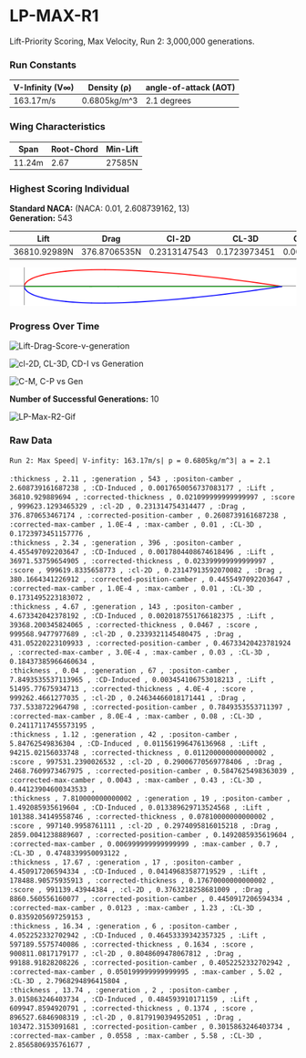 # LP-MAX-R1  
Lift-Priority Scoring, Max Velocity, Run 2: 3,000,000 generations.
### Run Constants  
| V-Infinity (V∞) | Density (ρ) | angle-of-attack (AOT) |
|-----------------|-------------|----------------------|
| 163.17m/s       | 0.6805kg/m^3| 2.1 degrees          |
### Wing Characteristics  
| Span   | Root-Chord | Min-Lift |
|--------|------------|----------|
| 11.24m | 2.67       | 27585N   |
### Highest Scoring Individual  
**Standard NACA:** (NACA: 0.01, 2.608739162, 13)  
**Generation:** 543  

| Lift         | Drag        | Cl-2D         |CL-3D       |CD-Induced    |Score|
|--------------|------------ |---------------|------------|--------------|-----|
| 36810.92989N | 376.8706535N|0.2313147543   |0.1723973451|0.001765005674|999623.1293|

![LP-Max-R2-543](LP-Max-R2-img/LP-Max-Run2-Gen543.png)  

### Progress Over Time  

![Lift-Drag-Score-v-generation](https://docs.google.com/spreadsheets/d/e/2PACX-1vTCY-ZgJswZxZ2wHg70SCysg52iXBS9KCiMRhmkYokfgpuD-i0IVX3sFsi8B1J4ZdYKnEGhSytkkbGJ/pubchart?oid=69823846&format=image)

![cl-2D, CL-3D, CD-I vs Generation](https://docs.google.com/spreadsheets/d/e/2PACX-1vTCY-ZgJswZxZ2wHg70SCysg52iXBS9KCiMRhmkYokfgpuD-i0IVX3sFsi8B1J4ZdYKnEGhSytkkbGJ/pubchart?oid=918986096&format=image)

![C-M, C-P vs Gen](https://docs.google.com/spreadsheets/d/e/2PACX-1vTCY-ZgJswZxZ2wHg70SCysg52iXBS9KCiMRhmkYokfgpuD-i0IVX3sFsi8B1J4ZdYKnEGhSytkkbGJ/pubchart?oid=121517066&format=image)


**Number of Successful Generations:** 10  

![LP-Max-R2-Gif](https://media.giphy.com/media/3o6fJg2DBggmQPzClW/giphy.gif)

### Raw Data    
```CSV
Run 2: Max Speed| V-infity: 163.17m/s| p = 0.6805kg/m^3| a = 2.1

:thickness , 2.11 , :generation , 543 , :positon-camber , 2.608739161687238 , :CD-Induced , 0.0017650056737083177 , :Lift , 36810.929889694 , :corrected-thickness , 0.021099999999999997 , :score , 999623.1293465329 , :cl-2D , 0.231314754314477 , :Drag , 376.870653467174 , :corrected-position-camber , 0.2608739161687238 , :corrected-max-camber , 1.0E-4 , :max-camber , 0.01 , :CL-3D , 0.1723973451157776 ,
:thickness , 2.34 , :generation , 396 , :positon-camber , 4.455497092203647 , :CD-Induced , 0.0017804408674618496 , :Lift , 36971.53759654905 , :corrected-thickness , 0.023399999999999997 , :score , 999619.8335658773 , :cl-2D , 0.23147913592070082 , :Drag , 380.1664341226912 , :corrected-position-camber , 0.4455497092203647 , :corrected-max-camber , 1.0E-4 , :max-camber , 0.01 , :CL-3D , 0.1731495223183072 ,
:thickness , 4.67 , :generation , 143 , :positon-camber , 4.673342042378192 , :CD-Induced , 0.0020187551766182375 , :Lift , 39368.200345824065 , :corrected-thickness , 0.0467 , :score , 999568.9477977689 , :cl-2D , 0.2339321145480475 , :Drag , 431.05220223109933 , :corrected-position-camber , 0.46733420423781924 , :corrected-max-camber , 3.0E-4 , :max-camber , 0.03 , :CL-3D , 0.18437385966460634 ,
:thickness , 0.04 , :generation , 67 , :positon-camber , 7.8493535537113965 , :CD-Induced , 0.003454106753018213 , :Lift , 51495.77675934713 , :corrected-thickness , 4.0E-4 , :score , 999262.4661277035 , :cl-2D , 0.24634466018171441 , :Drag , 737.5338722964798 , :corrected-position-camber , 0.7849353553711397 , :corrected-max-camber , 8.0E-4 , :max-camber , 0.08 , :CL-3D , 0.24117117455573195 ,
:thickness , 1.12 , :generation , 42 , :positon-camber , 5.84762549836304 , :CD-Induced , 0.011561996476136968 , :Lift , 94215.02156033748 , :corrected-thickness , 0.011200000000000002 , :score , 997531.2390026532 , :cl-2D , 0.29006770569778406 , :Drag , 2468.7609973467975 , :corrected-position-camber , 0.5847625498363039 , :corrected-max-camber , 0.0043 , :max-camber , 0.43 , :CL-3D , 0.44123904600343533 ,
:thickness , 7.810000000000002 , :generation , 19 , :positon-camber , 1.492085935619604 , :CD-Induced , 0.013389629713524568 , :Lift , 101388.34149558746 , :corrected-thickness , 0.07810000000000002 , :score , 997140.9958761111 , :cl-2D , 0.2974095816015218 , :Drag , 2859.0041238889607 , :corrected-position-camber , 0.1492085935619604 , :corrected-max-camber , 0.006999999999999999 , :max-camber , 0.7 , :CL-3D , 0.4748339950093122 ,
:thickness , 17.67 , :generation , 17 , :positon-camber , 4.450917206594334 , :CD-Induced , 0.04149683587719529 , :Lift , 178488.90575935913 , :corrected-thickness , 0.17670000000000002 , :score , 991139.43944384 , :cl-2D , 0.3763218258681009 , :Drag , 8860.560556160077 , :corrected-position-camber , 0.4450917206594334 , :corrected-max-camber , 0.0123 , :max-camber , 1.23 , :CL-3D , 0.8359205697259153 ,
:thickness , 16.34 , :generation , 6 , :positon-camber , 4.052252332702942 , :CD-Induced , 0.46453339342357325 , :Lift , 597189.5575740086 , :corrected-thickness , 0.1634 , :score , 900811.0817179177 , :cl-2D , 0.8048609478067812 , :Drag , 99188.91828208226 , :corrected-position-camber , 0.4052252332702942 , :corrected-max-camber , 0.050199999999999995 , :max-camber , 5.02 , :CL-3D , 2.7968294896415804 ,
:thickness , 13.74 , :generation , 2 , :positon-camber , 3.015863246403734 , :CD-Induced , 0.484593910171159 , :Lift , 609947.8594920791 , :corrected-thickness , 0.1374 , :score , 896527.6846908319 , :cl-2D , 0.8179190394952051 , :Drag , 103472.3153091681 , :corrected-position-camber , 0.3015863246403734 , :corrected-max-camber , 0.0558 , :max-camber , 5.58 , :CL-3D , 2.8565806935761677 ,


```
